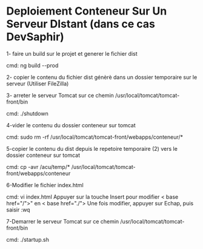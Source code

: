 # Deploiement Conteneur Sur Un Serveur DIstant (dans ce cas DevSaphir)

1- faire un build sur le projet et generer le fichier dist

cmd: ng build --prod

2- copier le contenu du fichier dist génèrè dans un dossier temporaire sur le serveur (Utiliser FileZilla)

3- arreter le serveur Tomcat sur ce chemin /usr/local/tomcat/tomcat-front/bin

cmd: ./shutdown

4-vider le contenu du dossier conteneur sur tomcat

cmd: sudo rm -rf  /usr/local/tomcat/tomcat-front/webapps/conteneur/*

5-copier le contenu du dist depuis le repetoire temporaire (2) vers le dossier conteneur sur tomcat 

cmd: cp -avr /acu/temp/* /usr/local/tomcat/tomcat-front/webapps/conteneur

6-Modifier le fichier index.html

cmd: vi index.html
Appuyer sur la touche Insert pour modifier < base href="/">" en < base href="./">
Une fois modifier, appuyer sur Echap, puis saisir :wq

7-Demarrer le serveur Tomcat sur ce chemin /usr/local/tomcat/tomcat-front/bin 

cmd: ./startup.sh

